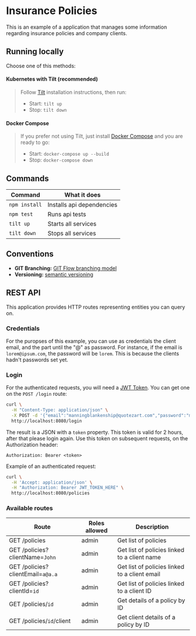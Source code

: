 # Insurance Policies

This is an example of a application that manages some information regarding insurance policies and company clients.

## Running locally

Choose one of this methods:

#### Kubernetes with Tilt (recommended)

> Follow [Tilt](https://docs.tilt.dev/install.html) installation instructions, then run:
>
> - Start: `tilt up`
> - Stop: `tilt down`

#### Docker Compose

> If you prefer not using Tilt, just install [Docker Compose](https://docs.docker.com/compose/install/) and you are ready to go:
>
> - Start: `docker-compose up --build`
> - Stop: `docker-compose down`

## Commands

| Command       | What it does              |
| ------------- | ------------------------- |
| `npm install` | Installs api dependencies |
| `npm test`    | Runs api tests            |
| `tilt up`     | Starts all services       |
| `tilt down`   | Stops all services        |

## Conventions

- **GIT Branching:** [GIT Flow branching model](http://nvie.com/posts/a-successful-git-branching-model/)
- **Versioning:** [semantic versioning](http://semver.org/)

## REST API

This application provides HTTP routes representing entities you can query on.

### Credentials

For the puropses of this example, you can use as credentials the client email, and the part until the "@" as password. For instance, if the email is `lorem@ipsum.com`, the password will be `lorem`. This is because the clients hadn't passwords set yet.

### Login

For the authenticated requests, you will need a [JWT Token](https://jwt.io/introduction/). You can get one on the `POST /login` route:

```sh
curl \
  -H "Content-Type: application/json" \
  -X POST -d '{"email":"manningblankenship@quotezart.com","password":"manningblankenship"}' \
  http://localhost:8080/login
```

The result is a JSON with a `token` property. This token is valid for 2 hours, after that please login again. Use this token on subsequent requests, on the Authorization header:

```
Authorization: Bearer <token>
```

Example of an authenticated request:

```sh
curl \
  -H 'Accept: application/json' \
  -H "Authorization: Bearer JWT_TOKEN_HERE" \
  http://localhost:8080/policies
```

### Available routes

| Route                             | Roles allowed | Description                                   |
| --------------------------------- | ------------- | --------------------------------------------- |
| GET /policies                     | admin         | Get list of policies                          |
| GET /policies?clientName=`John`   | admin         | Get list of policies linked to a client name  |
| GET /policies?clientEmail=`a@a.a` | admin         | Get list of policies linked to a client email |
| GET /policies?clientId=`id`       | admin         | Get list of policies linked to a client ID    |
| GET /policies/`id`                | admin         | Get details of a policy by ID                 |
| GET /policies/`id`/client         | admin         | Get client details of a policy by ID          |
